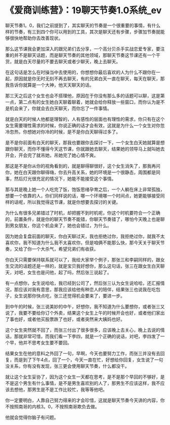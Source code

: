 # 《爱商训练营》：19聊天节奏1.0系统_ev

聊天节奏1。0，我们之前提到了，其实聊天的节奏是一个很重要的事情，有什么样的节奏，有三到四个你可以用到的工具，其次是聊天还有步骤，步骤加节奏就能够很快地帮助你去改善现状。

那么这节课我会更加深入的跟兄弟们去分享，一个高分贝杀手实战恋爱专家，要注重的并不是聊天话题，而是聊天节奏的其他领域，那聊天节奏这节课还有一个干货，就是白天尽量的不要去聊天或者少聊天，晚上去聊天。

在这句话是怎么在时操当中去使用的，你想想你最后喜欢的人为什么不跟你在一起，原因就是你无时无刻不再去聊天，有的兄弟白天一直在聊天，每天在聊天，那我告诉你就算是一个大神，他天天聊天的话。

那三天之后这个女生也会不搭理他，原因在于你没有那么多的话题可以聊，这是第一点，第二点有的女生她白天聊着聊着，她就会给你释放一些窗口，而你认为是不是机会来了，你就会去白天聊天，而你忘了一件事情。

就是白天的时候人他都是理智的，人有感性的层面也有理性的需求，你只有在这个女生需要理性需求的时候，你说正确的话才会有效，这就是为什么一个女生对你忽冷忽热，你想她对你冷的时候，是不是你白天聊得过多了。

是不是你前面有白天的聊天，那我也要跟你去探讨一下，一个女生白天她就算是想跟你聊天，而你不懂得今天这节课，你就跟她去聊天，结果她的领导马上就叫她去开会，开会完了就吊她，吊她完了她心情不爽。

那这是不是你从你的视角看到的，就是聊得聊很好，这个女生消失了，那我再问你，她在白天跟你聊得嗨，你去升高关系，她的环境是一个很静态，周围都是同事，然后灯光很充足的情况下，她能不能接受这个事情。

那与其是晚上她一个人吃完了饭，饱饭思绪孕育之后，一个人躺在床上非常孤独，想要一个依靠的人，你们同样说的话，哪一个环境哪一个时间点，她更能够接受同样的话呢，所以我觉得这节课，就是你想要去探讨的关键。

为什么有很多兄弟错过了时机，却把握不到时机呢，你这个时机要符合一个正确的，前置条件，就是你的聊天节奏不能错，你聊天节奏错了，哪怕今天晚上也是聊到男女朋友，你这个机会来了，她也会错过，为什么。

因为她会复盘前面的聊天，你白天聊过天，我也拒绝过你，我拒绝过你，就我不太喜欢你，我不知道为什么我不太喜欢你，但是咱俩不能那么快，那今天关于聊天节奏，又给了你一个大杀气，希望兄弟们有收获。

你白天只需要保持联系就可以了，我给大家举个例子，那张三和李嗣同样的，跟女生交流的话题还是一样的，就是宝贝我好想你，那么这句话，张三在跟女生白天聊天，对吧，女生也是问他，起了吗，然后张三说起了。

有一点想你，女生说哈哈，我已经到公司了，然后张三认为女生说哈哈，还汇报情况，那应该对我有意思，那我应该给他有种恋人的陪伴，结果张三也说我在吃包子，女生说那你快点吃，张三还觉得机会要来了，要进一步。

到中午的时候，张三说美妙的中午，好想你，我不知道为什么要想你，或者张三又说了，我要不要给你订个外卖，结果这个女生上午的时候开会也好，或者他们家出了事也好，或者他买股票跌了也好，或者突然来大姨妈也好。

这个女生突然就不回了，而张三付出了很多很多，应该晚上去关心，晚上去说的情话，那就非常可惜，而我们看一下李四，就是一个正确的说话，对吧，李四发了一个早，他并不思考女生要不要回。

结果女生在他的意料之外回了一句，早啊，今天也要努力工作，而张三并没有去回复，而是到了下午4点，回了一个，今天一直在忙，好想给你回复，女生说了一句没关系，你有没有发现，张三更会使用聊天节奏，什么都没干。

就让这个女生妥协了，因为这个女生一天都在思考，是不是那个早回的不够好，是不是这个男生有什么事情，是不是男生喜欢别的人了，那男生不应该这样，我不应该去想他，那男生是不是工作比较忙，我等等他吧。

你一定要明白，人靠自己努力得来的才会珍惜，这就是聊天节奏今天讲的内容，你不按照南哥的内核3。0，不按照南哥欺负去做。

他就会觉得你脑子有问题。